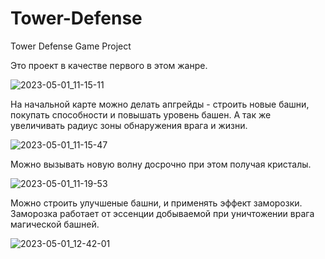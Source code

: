 # Tower-Defense

Tower Defense Game Project

Это проект в качестве первого в этом жанре.

![2023-05-01_11-15-11](https://user-images.githubusercontent.com/113841091/235427656-02441934-ab76-45de-bc13-e1711df7e9ce.png)

На начальной карте можно делать апгрейды - строить новые башни, покупать способности и повышать уровень башен. А так же увеличивать радиус зоны обнаружения врага и жизни.

![2023-05-01_11-15-47](https://user-images.githubusercontent.com/113841091/235427908-0a9abaf4-cc65-4f25-84a5-cad207bb01b8.png)

Можно вызывать новую волну досрочно при этом получая кристалы.

![2023-05-01_11-19-53](https://user-images.githubusercontent.com/113841091/235428275-06b79b82-417a-4cf2-aa68-61d58146bfd1.png)

Можно строить улучшеные башни, и применять эффект заморозки. Заморозка работает от эссенции добываемой при уничтожении врага магической башней. 

![2023-05-01_12-42-01](https://user-images.githubusercontent.com/113841091/235436712-35b2259f-6f9c-4b68-93d1-529f4e85c97c.png)
